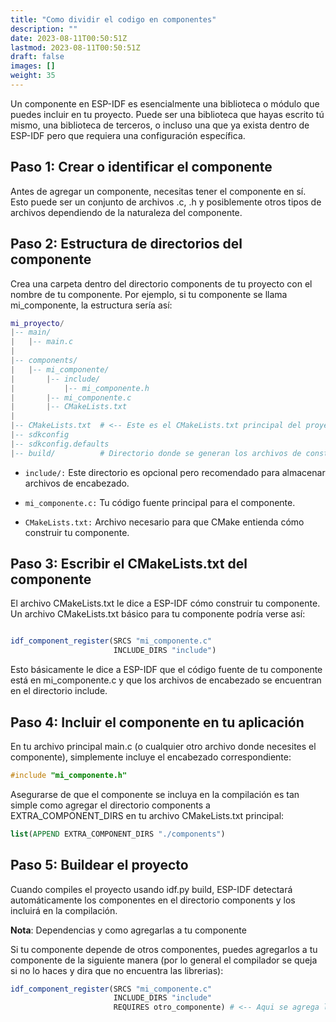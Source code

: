 ```yaml
---
title: "Como dividir el codigo en componentes"
description: ""
date: 2023-08-11T00:50:51Z
lastmod: 2023-08-11T00:50:51Z
draft: false
images: []
weight: 35
---
```


Un componente en ESP-IDF es esencialmente una biblioteca o módulo que puedes incluir en tu proyecto. Puede ser una biblioteca que hayas escrito tú mismo, una biblioteca de terceros, o incluso una que ya exista dentro de ESP-IDF pero que requiera una configuración específica.

## Paso 1: Crear o identificar el componente

Antes de agregar un componente, necesitas tener el componente en sí. Esto puede ser un conjunto de archivos .c, .h y posiblemente otros tipos de archivos dependiendo de la naturaleza del componente.

## Paso 2: Estructura de directorios del componente

Crea una carpeta dentro del directorio components de tu proyecto con el nombre de tu componente. Por ejemplo, si tu componente se llama mi_componente, la estructura sería así:

```lua
mi_proyecto/
|-- main/
|   |-- main.c
|
|-- components/
|   |-- mi_componente/
|       |-- include/
|           |-- mi_componente.h
|       |-- mi_componente.c
|       |-- CMakeLists.txt
|
|-- CMakeLists.txt  # <-- Este es el CMakeLists.txt principal del proyecto
|-- sdkconfig
|-- sdkconfig.defaults
|-- build/          # Directorio donde se generan los archivos de construcción y binarios.

```

- `include/:` Este directorio es opcional pero recomendado para almacenar archivos de encabezado.

- `mi_componente.c:` Tu código fuente principal para el componente.

- `CMakeLists.txt:` Archivo necesario para que CMake entienda cómo construir tu componente.

## Paso 3: Escribir el CMakeLists.txt del componente

El archivo CMakeLists.txt le dice a ESP-IDF cómo construir tu componente. Un archivo CMakeLists.txt básico para tu componente podría verse así:

```cmake

idf_component_register(SRCS "mi_componente.c"
                       INCLUDE_DIRS "include")
```

Esto básicamente le dice a ESP-IDF que el código fuente de tu componente está en mi_componente.c y que los archivos de encabezado se encuentran en el directorio include.

## Paso 4: Incluir el componente en tu aplicación

En tu archivo principal main.c (o cualquier otro archivo donde necesites el componente), simplemente incluye el encabezado correspondiente:

```c
#include "mi_componente.h"
```

Asegurarse de que el componente se incluya en la compilación es tan simple como agregar el directorio components a EXTRA_COMPONENT_DIRS en tu archivo CMakeLists.txt principal:

```cmake
list(APPEND EXTRA_COMPONENT_DIRS "./components")
```

## Paso 5: Buildear el proyecto

Cuando compiles el proyecto usando idf.py build, ESP-IDF detectará automáticamente los componentes en el directorio components y los incluirá en la compilación.

**Nota**: Dependencias y como agregarlas a tu componente

Si tu componente depende de otros componentes, puedes agregarlos a tu componente de la siguiente manera (por lo general el compilador se queja si no lo haces y dira que no encuentra las librerias):

```cmake
idf_component_register(SRCS "mi_componente.c"
                       INCLUDE_DIRS "include"
                       REQUIRES otro_componente) # <-- Aqui se agrega la dependencia, puede ser (wifi, nvs_flash, etc)
```
